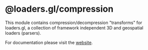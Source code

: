 # @loaders.gl/compression

This module contains compression/decompression "transforms" for loaders.gl, a collection of framework independent 3D and geospatial loaders (parsers).

For documentation please visit the [website](https://loaders.gl).
